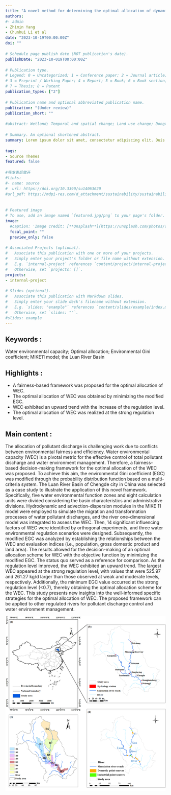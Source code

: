 ```yaml
---
title: "A novel method for determining the optimal allocation of dynamic water environmental capacity in one river"
authors:
#- admin
- Zhimin Yang
- Chunhui Li et al
date: "2023-10-19T00:00:00Z"
doi: ""

# Schedule page publish date (NOT publication's date).
publishDate: "2023-10-019T00:00:00Z"

# Publication type.
# Legend: 0 = Uncategorized; 1 = Conference paper; 2 = Journal article;
# 3 = Preprint / Working Paper; 4 = Report; 5 = Book; 6 = Book section;
# 7 = Thesis; 8 = Patent
publication_types: ["2"]

# Publication name and optional abbreviated publication name.
publication: "(Under review)"
publication_short: ""

#abstract: Wetland; Temporal and spatial change; Land use change; Dongting Lake Basin

# Summary. An optional shortened abstract.
summary: Lorem ipsum dolor sit amet, consectetur adipiscing elit. Duis posuere tellus ac convallis placerat. Proin tincidunt magna sed ex sollicitudin condimentum.

tags:
- Source Themes
featured: false

#等发表后放开
#links:
#- name: source
#  url: https://doi.org/10.3390/su14063620
#url_pdf: https://mdpi-res.com/d_attachment/sustainability/sustainability-14-03620/article_deploy/sustainability-14-03620.pdf


# Featured image
# To use, add an image named `featured.jpg/png` to your page's folder. 
image:
  #caption: 'Image credit: [**Unsplash**](https://unsplash.com/photos/s9CC2SKySJM)'
  focal_point: ""
  preview_only: false

# Associated Projects (optional).
#   Associate this publication with one or more of your projects.
#   Simply enter your project's folder or file name without extension.
#   E.g. `internal-project` references `content/project/internal-project/index.md`.
#   Otherwise, set `projects: []`.
projects:
- internal-project

# Slides (optional).
#   Associate this publication with Markdown slides.
#   Simply enter your slide deck's filename without extension.
#   E.g. `slides: "example"` references `content/slides/example/index.md`.
#   Otherwise, set `slides: ""`.
#slides: example
---
```



## Keywords :
Water environmental capacity; Optimal allocation; Environmental Gini coefficient; MIKE11 model; the Luan River Basin

## Highlights :
- A fairness-based framework was proposed for the optimal allocation of WEC.
- The optimal allocation of WEC was obtained by minimizing the modified EGC.
- WEC exhibited an upward trend with the increase of the regulation level.
- The optimal allocation of WEC was realized at the strong regulation level.



## Main content :
The allocation of pollutant discharge is challenging work due to conflicts between environmental fairness and efficiency. Water environmental capacity (WEC) is a pivotal metric for the effective control of total pollutant discharge and water environment management. Therefore, a fairness-based decision-making framework for the optimal allocation of the WEC was proposed. To achieve this aim, the environmental Gini coefficient (EGC) was modified through the probability distribution function based on a multi-criteria system. The Luan River Basin of Chengde city in China was selected as a case study to illustrate the application of this novel framework. Specifically, five water environmental function zones and eight calculation units were divided considering the basin characteristics and administrative divisions. Hydrodynamic and advection-dispersion modules in the MIKE 11 model were employed to simulate the migration and transformation processes of water pollutant discharges, and the river one–dimensional model was integrated to assess the WEC. Then, 14 significant influencing factors of WEC were identified by orthogonal experiments, and three water environmental regulation scenarios were designed. Subsequently, the modified EGC was analyzed by establishing the relationships between the WEC and evaluation indices (i.e., population, gross domestic product and land area). The results allowed for the decision-making of an optimal allocation scheme for WEC with the objective function by minimizing the modified EGC. The status quo served as a reference for comparison. As the regulation level improved, the WEC exhibited an upward trend. The largest WEC appeared at the strong regulation level, with values that were 525.97 and 261.27 kg/d larger than those observed at weak and moderate levels, respectively. Additionally, the minimum EGC value occurred at the strong regulation level (<0.7), thereby obtaining the optimal allocation scheme for the WEC. This study presents new insights into the well-informed specific strategies for the optimal allocation of WEC. The proposed framework can be applied to other regulated rivers for pollutant discharge control and water environment management.

![png](./index_1_0.png)

